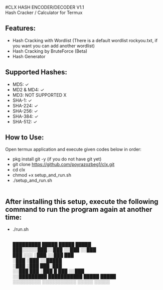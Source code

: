 #CLX HASH ENCODER/DECODER V1.1 <br>
Hash Cracker / Calculator  for Termux <br>
## Features: <br>
* Hash Cracking with Wordlist (There is a default wordlist rockyou.txt, if you want you can add another wordlist) <br>
* Hash Cracking by BruteForce (Beta) <br>
* Hash Generator  <br>

## Supported Hashes: <br>
* MD5: ✓ <br>
* MD2 & MD4: ✓ <br>
* MD3: NOT SUPPORTED X <br>
* SHA-1: ✓ <br>
* SHA-224: ✓ <br>
* SHA-256: ✓ <br>
* SHA-384: ✓ <br>
* SHA-512: ✓ <br>

## How to Use: <br>
Open termux application and execute given codes below in order:
* pkg install git -y (if you do not have git yet)
* git clone https://github.com/poyrazozbeg1/clx.git <br>
* cd clx <br>
* chmod +x setup_and_run.sh <br>
* ./setup_and_run.sh <br><br>

## After installing this setup, execute the following command to run the program again at another time: <br>
* ./run.sh <br><br>

   █████████  █████       █████ █████<br>
  ███░░░░░███░░███       ░░███ ░░███ <br>
 ███     ░░░  ░███        ░░███ ███  <br>
░███          ░███         ░░█████   <br>
░███          ░███          ███░███  <br>
░░███     ███ ░███      █  ███ ░░███ <br>
 ░░█████████  ███████████ █████ █████<br>
  ░░░░░░░░░  ░░░░░░░░░░░ ░░░░░ ░░░░░ 
                                     
                                     
                                     

    

